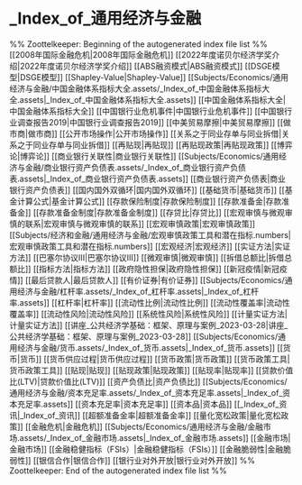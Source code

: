 # _Index_of_通用经济与金融
%% Zoottelkeeper: Beginning of the autogenerated index file list  %%
 [[2008年国际金融危机|2008年国际金融危机]]
 [[2022年度诺贝尔经济学奖介绍|2022年度诺贝尔经济学奖介绍]]
 [[ABS融资模式|ABS融资模式]]
 [[DSGE模型|DSGE模型]]
 [[Shapley-Value|Shapley-Value]]
 [[Subjects/Economics/通用经济与金融/中国金融体系指标大全.assets/_Index_of_中国金融体系指标大全.assets|_Index_of_中国金融体系指标大全.assets]]
 [[中国金融体系指标大全|中国金融体系指标大全]]
 [[中国银行业危机事件|中国银行业危机事件]]
 [[中国银行业调查报告2019|中国银行业调查报告2019]]
 [[中美贸易摩擦|中美贸易摩擦]]
 [[做市商|做市商]]
 [[公开市场操作|公开市场操作]]
 [[关系之于同业存单与同业拆借|关系之于同业存单与同业拆借]]
 [[再贴现|再贴现]]
 [[再贴现政策|再贴现政策]]
 [[博弈论|博弈论]]
 [[商业银行关联性|商业银行关联性]]
 [[Subjects/Economics/通用经济与金融/商业银行资产负债表.assets/_Index_of_商业银行资产负债表.assets|_Index_of_商业银行资产负债表.assets]]
 [[商业银行资产负债表|商业银行资产负债表]]
 [[国内国外双循环|国内国外双循环]]
 [[基础货币|基础货币]]
 [[基金计算公式|基金计算公式]]
 [[存款保险制度|存款保险制度]]
 [[存款准备金|存款准备金]]
 [[存款准备金制度|存款准备金制度]]
 [[存贷比|存贷比]]
 [[宏观审慎与微观审慎的联系|宏观审慎与微观审慎的联系]]
 [[宏观审慎政策|宏观审慎政策]]
 [[Subjects/经济和金融/通用经济与金融/宏观审慎政策工具和潜在指标.numbers|宏观审慎政策工具和潜在指标.numbers]]
 [[宏观经济|宏观经济]]
 [[实证方法|实证方法]]
 [[巴塞尔协议III|巴塞尔协议III]]
 [[微观审慎|微观审慎]]
 [[拆借总额比|拆借总额比]]
 [[指标方法|指标方法]]
 [[政府隐性担保|政府隐性担保]]
 [[新冠疫情|新冠疫情]]
 [[最后贷款人|最后贷款人]]
 [[有价证券|有价证券]]
 [[Subjects/Economics/通用经济与金融/杠杆率.assets/_Index_of_杠杆率.assets|_Index_of_杠杆率.assets]]
 [[杠杆率|杠杆率]]
 [[流动性比例|流动性比例]]
 [[流动性覆盖率|流动性覆盖率]]
 [[流动性风险|流动性风险]]
 [[系统性风险|系统性风险]]
 [[计量实证方法|计量实证方法]]
 [[讲座_公共经济学基础：框架、原理与案例_2023-03-28|讲座_公共经济学基础：框架、原理与案例_2023-03-28]]
 [[Subjects/Economics/通用经济与金融/货币.assets/_Index_of_货币.assets|_Index_of_货币.assets]]
 [[货币|货币]]
 [[货币供应过程|货币供应过程]]
 [[货币政策|货币政策]]
 [[货币政策工具|货币政策工具]]
 [[贴现|贴现]]
 [[贴现政策|贴现政策]]
 [[贴现率|贴现率]]
 [[贷款价值比(LTV)|贷款价值比(LTV)]]
 [[资产负债比|资产负债比]]
 [[Subjects/Economics/通用经济与金融/资本充足率.assets/_Index_of_资本充足率.assets|_Index_of_资本充足率.assets]]
 [[资本充足率|资本充足率]]
 [[资本品|资本品]]
 [[_Index_of_资讯|_Index_of_资讯]]
 [[超额准备金率|超额准备金率]]
 [[量化宽松政策|量化宽松政策]]
 [[金融危机|金融危机]]
 [[Subjects/Economics/通用经济与金融/金融市场.assets/_Index_of_金融市场.assets|_Index_of_金融市场.assets]]
 [[金融市场|金融市场]]
 [[金融稳健指标（FSIs）|金融稳健指标（FSIs）]]
 [[金融脆弱性|金融脆弱性]]
 [[银信合作|银信合作]]
 [[银行业对外开放|银行业对外开放]]
%% Zoottelkeeper: End of the autogenerated index file list  %%

